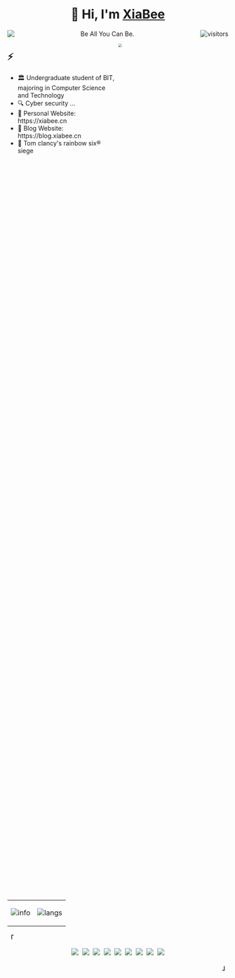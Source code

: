 <h1 align=center>👋 Hi, I'm <a href="https://xiabee.cn/">XiaBee</a></h2>





<p align=center>
  <a href="https://blog.xiabee.cn">
    <img align=left href="https://blog.xiabee.cn" src="https://img.shields.io/badge/cs-notes-blue">
  </a>
  Be All You Can Be.
  <img align="right" src="https://visitor-badge.glitch.me/badge?page_id=xiabee.xiabee" alt="visitors"></p> 

<img align="right" width="50%" src="https://tva1.sinaimg.cn/mw690/0084b03xgy1gwsn7sf4k3j309m09l0u9.jpg" style="zoom: 50%;" />





<h2>⚡️ </h2>

<ul>
<li>🏛️ Undergraduate student of BIT, majoring in Computer Science and Technology</li>
<li>🔍 Cyber security ... </li>
<li>🌟 Personal Website: https://xiabee.cn</li>
<li>🌟 Blog Website: https://blog.xiabee.cn</li>
<li>🚷 Tom clancy's rainbow six® siege</li>
</ul>








<div align="center">
<table border="0">
<tr>
<td>

![info](https://github-readme-stats.vercel.app/api?username=xiabee&show_icons=true&hide_border=true&count_private=true&hide=prs&theme=&bg_color=00000000)

</td>
<td>

![langs](https://github-readme-stats.vercel.app/api/top-langs/?username=xiabee&theme=&layout=compact&hide_border=true&bg_color=00000000)

</td>
</table>
</div>



<p align="left"><strong><samp>「</samp></strong></p><p align="center">
    <samp>
      <img src="https://img.shields.io/badge/C-a8b9cc.svg?&style=for-the-badge&logo=c&logoColor=black">
      <img src="https://img.shields.io/badge/c++-00599C.svg?&style=for-the-badge&logo=c%2b%2b&logoColor=white">
      <img src="https://img.shields.io/badge/python-3776AB.svg?&style=for-the-badge&logo=python&logoColor=white">
      <img src="https://img.shields.io/badge/markdown-48ac98.svg?&style=for-the-badge&logo=markdown&logoColor=white">
      <img src="https://img.shields.io/badge/shell_script%20-5d87bf.svg?&style=for-the-badge&logo=gnu-bash&logoColor=white">
      <img src="https://img.shields.io/badge/Docker-2496ED.svg?&style=for-the-badge&logo=docker&logoColor=white">
      <img src="https://img.shields.io/badge/Vim-019733.svg?&style=for-the-badge&logo=vim&logoColor=white">
      <img src="https://img.shields.io/badge/VS%20Code-007ACC.svg?&style=for-the-badge&logo=visual-studio-code&logoColor=white">
      <img src="https://img.shields.io/badge/chrome-f7df1e.svg?&style=for-the-badge&logo=google-chrome&logoColor=black">
    </samp>
    <br>
</p><p align="right"><strong><samp>」</samp></strong></p>
